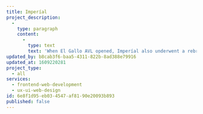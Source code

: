```yaml
---
title: Imperíal
project_description:
  -
    type: paragraph
    content:
      -
        type: text
        text: 'When El Gallo AVL opened, Imperíal also underwent a rebrand. I was asked to use that new brand to develop a site that coexisted with El Gallo AVL. I designed a similar site structure and UX/UI that complimented El Gallo and then developed that site to run under the El Gallo Craft CMS multisite instance. This site also utilized Craft Commerce Lite, Tailwind CSS, and Alpine JS.'
updated_by: b8cab3f6-baa5-4311-822b-8ad388e79916
updated_at: 1609220281
project_type:
  - all
services:
  - frontend-web-development
  - ux-ui-web-design
id: 6e8f1d95-eb03-4547-af81-90e20093b893
published: false
---
```

